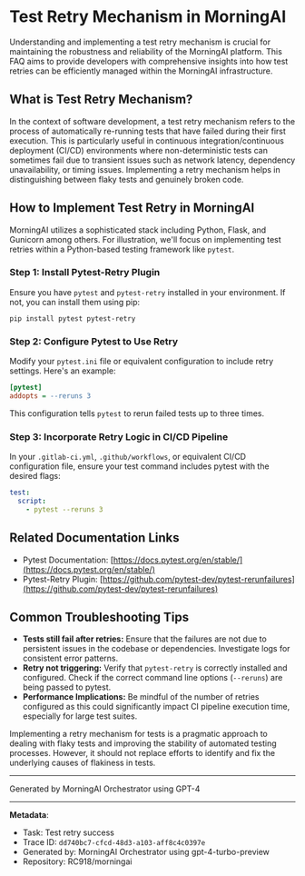 # Test Retry Mechanism in MorningAI

Understanding and implementing a test retry mechanism is crucial for maintaining the robustness and reliability of the MorningAI platform. This FAQ aims to provide developers with comprehensive insights into how test retries can be efficiently managed within the MorningAI infrastructure.

## What is Test Retry Mechanism?

In the context of software development, a test retry mechanism refers to the process of automatically re-running tests that have failed during their first execution. This is particularly useful in continuous integration/continuous deployment (CI/CD) environments where non-deterministic tests can sometimes fail due to transient issues such as network latency, dependency unavailability, or timing issues. Implementing a retry mechanism helps in distinguishing between flaky tests and genuinely broken code.

## How to Implement Test Retry in MorningAI

MorningAI utilizes a sophisticated stack including Python, Flask, and Gunicorn among others. For illustration, we'll focus on implementing test retries within a Python-based testing framework like `pytest`.

### Step 1: Install Pytest-Retry Plugin

Ensure you have `pytest` and `pytest-retry` installed in your environment. If not, you can install them using pip:

```shell
pip install pytest pytest-retry
```

### Step 2: Configure Pytest to Use Retry

Modify your `pytest.ini` file or equivalent configuration to include retry settings. Here's an example:

```ini
[pytest]
addopts = --reruns 3
```

This configuration tells `pytest` to rerun failed tests up to three times.

### Step 3: Incorporate Retry Logic in CI/CD Pipeline

In your `.gitlab-ci.yml`, `.github/workflows`, or equivalent CI/CD configuration file, ensure your test command includes pytest with the desired flags:

```yaml
test:
  script:
    - pytest --reruns 3
```

## Related Documentation Links

- Pytest Documentation: [https://docs.pytest.org/en/stable/](https://docs.pytest.org/en/stable/)
- Pytest-Retry Plugin: [https://github.com/pytest-dev/pytest-rerunfailures](https://github.com/pytest-dev/pytest-rerunfailures)

## Common Troubleshooting Tips

- **Tests still fail after retries:** Ensure that the failures are not due to persistent issues in the codebase or dependencies. Investigate logs for consistent error patterns.
- **Retry not triggering:** Verify that `pytest-retry` is correctly installed and configured. Check if the correct command line options (`--reruns`) are being passed to pytest.
- **Performance Implications:** Be mindful of the number of retries configured as this could significantly impact CI pipeline execution time, especially for large test suites.

Implementing a retry mechanism for tests is a pragmatic approach to dealing with flaky tests and improving the stability of automated testing processes. However, it should not replace efforts to identify and fix the underlying causes of flakiness in tests.

---
Generated by MorningAI Orchestrator using GPT-4

---

**Metadata**:
- Task: Test retry success
- Trace ID: `dd740bc7-cfcd-48d3-a103-aff8c4c0397e`
- Generated by: MorningAI Orchestrator using gpt-4-turbo-preview
- Repository: RC918/morningai
